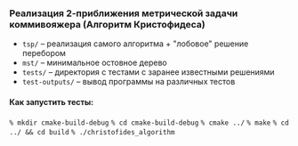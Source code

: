 ### Реализация 2-приближения метрической задачи коммивояжера (Алгоритм Кристофидеса) ###

* `tsp/` – реализация самого алгоритма + "лобовое" решение перебором
* `mst/` – минимальное остовное дерево
* `tests/` – директория с тестами с заранее известными решениями
* `test-outputs/` – вывод программы на различных тестов

#### Как запустить тесты:

`% mkdir cmake-build-debug`
`% cd cmake-build-debug`
`% cmake ../`
`% make`
`% cd ../ && cd build`
`% ./christofides_algorithm`
